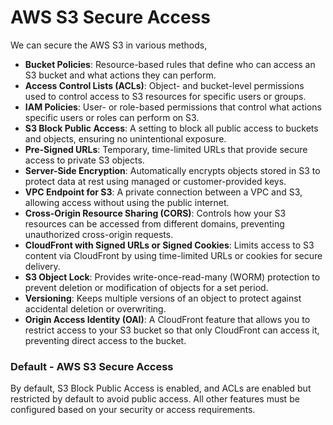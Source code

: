 # AWS S3 Secure Access

We can secure the AWS S3 in various methods,

- **Bucket Policies**: Resource-based rules that define who can access an S3 bucket and what actions they can perform.
- **Access Control Lists (ACLs)**: Object- and bucket-level permissions used to control access to S3 resources for specific users or groups.
- **IAM Policies**: User- or role-based permissions that control what actions specific users or roles can perform on S3.
- **S3 Block Public Access**: A setting to block all public access to buckets and objects, ensuring no unintentional exposure.
- **Pre-Signed URLs**: Temporary, time-limited URLs that provide secure access to private S3 objects.
- **Server-Side Encryption**: Automatically encrypts objects stored in S3 to protect data at rest using managed or customer-provided keys.
- **VPC Endpoint for S3**: A private connection between a VPC and S3, allowing access without using the public internet.
- **Cross-Origin Resource Sharing (CORS)**: Controls how your S3 resources can be accessed from different domains, preventing unauthorized cross-origin requests.
- **CloudFront with Signed URLs or Signed Cookies**: Limits access to S3 content via CloudFront by using time-limited URLs or cookies for secure delivery.
- **S3 Object Lock**: Provides write-once-read-many (WORM) protection to prevent deletion or modification of objects for a set period.
- **Versioning**: Keeps multiple versions of an object to protect against accidental deletion or overwriting.
- **Origin Access Identity (OAI)**: A CloudFront feature that allows you to restrict access to your S3 bucket so that only CloudFront can access it, preventing direct access to the bucket.


### Default - AWS S3 Secure Access

By default, S3 Block Public Access is enabled, and ACLs are enabled but restricted by default to avoid public access. All other features must be configured based on your security or access requirements.
